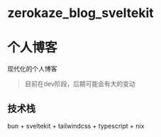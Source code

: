 
# zerokaze_blog_sveltekit

# 个人博客

现代化的个人博客

>目前在dev阶段，后期可能会有大的变动

## 技术栈

bun + sveltekit + tailwindcss + typescript + nix




